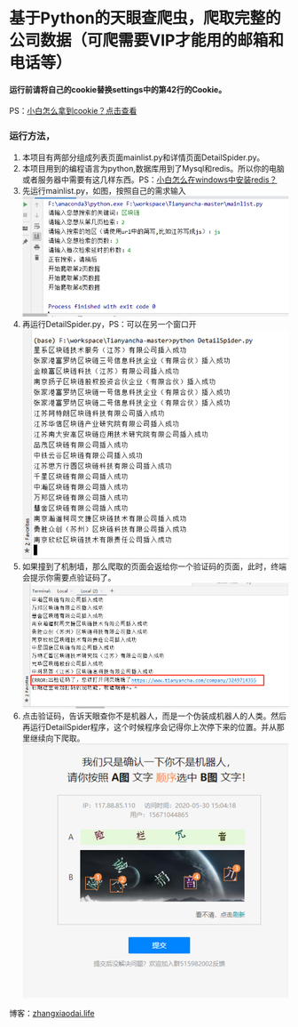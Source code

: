 # 基于Python的天眼查爬虫，爬取完整的公司数据（可爬需要VIP才能用的邮箱和电话等）
#### 运行前请将自己的cookie替换settings中的第42行的Cookie。

PS：<a href="https://blog.csdn.net/MuWinter/article/details/75313476" rel="nofollow">小白怎么拿到cookie？点击查看</a>

### 运行方法，
1. 本项目有两部分组成列表页面mainlist.py和详情页面DetailSpider.py。
2. 本项目用到的编程语言为python,数据库用到了Mysql和redis。所以你的电脑或者服务器中需要有这几样东西。PS：<a href="https://www.runoob.com/redis/redis-install.html" rel="nofollow">小白怎么在windows中安装redis？</a>
3. 先运行mainlist.py，如图，按照自己的需求输入<br>
![avatar](Imags/1.jpg)
4. 再运行DetailSpider.py，PS：可以在另一个窗口开<br>
![avatar](Imags/2.jpg)
5. 如果撞到了机制墙，那么爬取的页面会返给你一个验证码的页面，此时，终端会提示你需要点验证码了。<br>
![avatar](Imags/3.jpg)
6. 点击验证码，告诉天眼查你不是机器人，而是一个伪装成机器人的人类。然后再运行DetailSpider程序，这个时候程序会记得你上次停下来的位置。并从那里继续向下爬取。<br>
![avatar](Imags/4.jpg)

博客：<a href="http://zhangxiaodai.life">zhangxiaodai.life</a>

